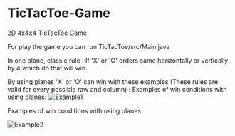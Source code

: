 # TicTacToe-Game
2D 4x4x4 TicTacToe Game 

For play the game you can run TicTacToe/src/Main.java

In one plane, classic rule : If 'X' or 'O' orders same horizontally or vertically by 4 which do that will win. 

By using planes 'X' or 'O' can win with these examples (These rules are valid for every possible raw and column) : 
Examples of win conditions with using planes:
![Example1](https://github.com/user-attachments/assets/0cc586f6-3a4a-448d-887f-77e283c638fc)

Examples of win conditions with using planes: 

![Example2](https://github.com/user-attachments/assets/8e60864f-9db7-4dcd-985d-9600fb4f10ac)
